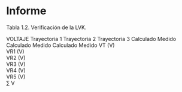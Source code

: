 # Informe

Tabla 1.2. Verificación de la LVK.

VOLTAJE	Trayectoria 1	Trayectoria 2	Trayectoria 3
	Calculado	Medido	Calculado	Medido	Calculado	Medido
VT (V)						
VR1 (V)						
VR2 (V)						
VR3 (V)						
VR4 (V)						
VR5 (V)						
∑ V						

